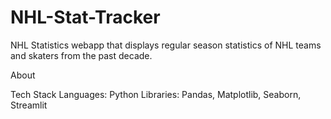 # NHL-Stat-Tracker
NHL Statistics webapp that displays regular season statistics of NHL teams and skaters from the past decade. 

About


Tech Stack 
Languages: Python 
Libraries: Pandas, Matplotlib, Seaborn, Streamlit
